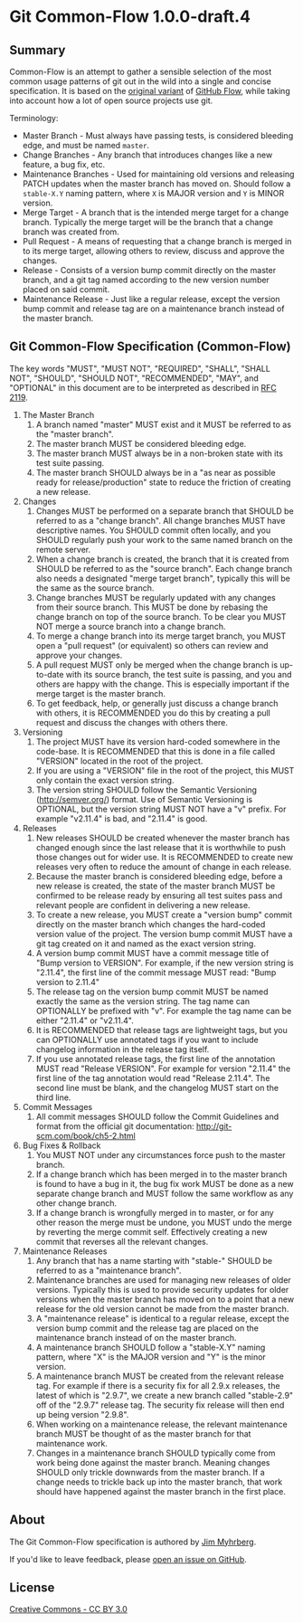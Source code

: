 Git Common-Flow 1.0.0-draft.4
=============================

Summary
-------

Common-Flow is an attempt to gather a sensible selection of the most common
usage patterns of git out in the wild into a single and concise
specification. It is based on
the [original variant](http://scottchacon.com/2011/08/31/github-flow.html)
of [GitHub Flow](https://guides.github.com/introduction/flow/), while taking
into account how a lot of open source projects use git.

Terminology:

- Master Branch - Must always have passing tests, is considered bleeding
  edge, and must be named `master`.
- Change Branches - Any branch that introduces changes like a new feature, a bug
  fix, etc.
- Maintenance Branches - Used for maintaining old versions and releasing PATCH
  updates when the master branch has moved on. Should follow a `stable-X.Y`
  naming pattern, where `X` is MAJOR version and `Y` is MINOR version.
- Merge Target - A branch that is the intended merge target for a change
  branch. Typically the merge target will be the branch that a change branch was
  created from.
- Pull Request - A means of requesting that a change branch is merged in to its
  merge target, allowing others to review, discuss and approve the changes.
- Release - Consists of a version bump commit directly on the master branch, and
  a git tag named according to the new version number placed on said commit.
- Maintenance Release - Just like a regular release, except the version bump
  commit and release tag are on a maintenance branch instead of the master
  branch.

Git Common-Flow Specification (Common-Flow)
-------------------------------------------

The key words "MUST", "MUST NOT", "REQUIRED", "SHALL", "SHALL NOT", "SHOULD",
"SHOULD NOT", "RECOMMENDED", "MAY", and "OPTIONAL" in this document are to be
interpreted as described in [RFC 2119](https://tools.ietf.org/html/rfc2119).

1. The Master Branch
    1. A branch named "master" MUST exist and it MUST be referred to as the
       "master branch".
    2. The master branch MUST be considered bleeding edge.
    3. The master branch MUST always be in a non-broken state with its test
       suite passing.
    4. The master branch SHOULD always be in a "as near as possible ready for
       release/production" state to reduce the friction of creating a new
       release.
2. Changes
    1. Changes MUST be performed on a separate branch that SHOULD be referred to
       as a "change branch". All change branches MUST have descriptive
       names. You SHOULD commit often locally, and you SHOULD regularly push
       your work to the same named branch on the remote server.
    2. When a change branch is created, the branch that it is created from
       SHOULD be referred to as the "source branch". Each change branch also
       needs a designated "merge target branch", typically this will be the same
       as the source branch.
    3. Change branches MUST be regularly updated with any changes from their
       source branch. This MUST be done by rebasing the change branch on top of
       the source branch. To be clear you MUST NOT merge a source branch into a
       change branch.
    4. To merge a change branch into its merge target branch, you MUST open a
       "pull request" (or equivalent) so others can review and approve your
       changes.
    5. A pull request MUST only be merged when the change branch is up-to-date
       with its source branch, the test suite is passing, and you and others are
       happy with the change. This is especially important if the merge target
       is the master branch.
    6. To get feedback, help, or generally just discuss a change branch with
       others, it is RECOMMENDED you do this by creating a pull request and
       discuss the changes with others there.
3. Versioning
    1. The project MUST have its version hard-coded somewhere in the
       code-base. It is RECOMMENDED that this is done in a file called "VERSION"
       located in the root of the project.
    2. If you are using a "VERSION" file in the root of the project, this MUST
       only contain the exact version string.
    3. The version string SHOULD follow the Semantic Versioning
       (http://semver.org/) format. Use of Semantic Versioning is OPTIONAL, but
       the version string MUST NOT have a "v" prefix. For example "v2.11.4" is
       bad, and "2.11.4" is good.
4. Releases
    1. New releases SHOULD be created whenever the master branch has changed
       enough since the last release that it is worthwhile to push those changes
       out for wider use. It is RECOMMENDED to create new releases very often to
       reduce the amount of change in each release.
    2. Because the master branch is considered bleeding edge, before a new
       release is created, the state of the master branch MUST be confirmed to
       be release ready by ensuring all test suites pass and relevant people
       are confident in delivering a new release.
    3. To create a new release, you MUST create a "version bump" commit directly
       on the master branch which changes the hard-coded version value of the
       project. The version bump commit MUST have a git tag created on it and
       named as the exact version string.
    4. A version bump commit MUST have a commit message title of "Bump version
       to VERSION". For example, if the new version string is "2.11.4", the
       first line of the commit message MUST read: "Bump version to 2.11.4"
    5. The release tag on the version bump commit MUST be named exactly the same
       as the version string. The tag name can OPTIONALLY be prefixed with
       "v". For example the tag name can be either "2.11.4" or "v2.11.4".
    6. It is RECOMMENDED that release tags are lightweight tags, but you can
       OPTIONALLY use annotated tags if you want to include changelog
       information in the release tag itself.
    7. If you use annotated release tags, the first line of the annotation MUST
       read "Release VERSION". For example for version "2.11.4" the first line
       of the tag annotation would read "Release 2.11.4". The second line must
       be blank, and the changelog MUST start on the third line.
5. Commit Messages
    1. All commit messages SHOULD follow the Commit Guidelines and format from
       the official git documentation: http://git-scm.com/book/ch5-2.html
6. Bug Fixes & Rollback
    1. You MUST NOT under any circumstances force push to the master branch.
    2. If a change branch which has been merged in to the master branch is found
       to have a bug in it, the bug fix work MUST be done as a new separate
       change branch and MUST follow the same workflow as any other change
       branch.
    3. If a change branch is wrongfully merged in to master, or for any other
       reason the merge must be undone, you MUST undo the merge by reverting the
       merge commit self. Effectively creating a new commit that reverses all
       the relevant changes.
7. Maintenance Releases
    1. Any branch that has a name starting with "stable-" SHOULD be referred to
       as a "maintenance branch".
    2. Maintenance branches are used for managing new releases of older
       versions. Typically this is used to provide security updates for older
       versions when the master branch has moved on to a point that a new
       release for the old version cannot be made from the master branch.
    3. A "maintenance release" is identical to a regular release, except the
       version bump commit and the release tag are placed on the maintenance
       branch instead of on the master branch.
    3. A maintenance branch SHOULD follow a "stable-X.Y" naming pattern, where
       "X" is the MAJOR version and "Y" is the minor version.
    4. A maintenance branch MUST be created from the relevant release tag. For
       example if there is a security fix for all 2.9.x releases, the latest of
       which is "2.9.7", we create a new branch called "stable-2.9" off of the
       "2.9.7" release tag. The security fix release will then end up being
       version "2.9.8".
    5. When working on a maintenance release, the relevant maintenance branch
       MUST be thought of as the master branch for that maintenance work.
    6. Changes in a maintenance branch SHOULD typically come from work being
       done against the master branch. Meaning changes SHOULD only trickle
       downwards from the master branch. If a change needs to trickle back up
       into the master branch, that work should have happened against the master
       branch in the first place.

About
-----

The Git Common-Flow specification is authored
by [Jim Myhrberg](http://jimeh.me).

If you'd like to leave feedback,
please [open an issue on GitHub](https://github.com/jimeh/common-flow/issues).

License
-------

[Creative Commons - CC BY 3.0](http://creativecommons.org/licenses/by/3.0/)
